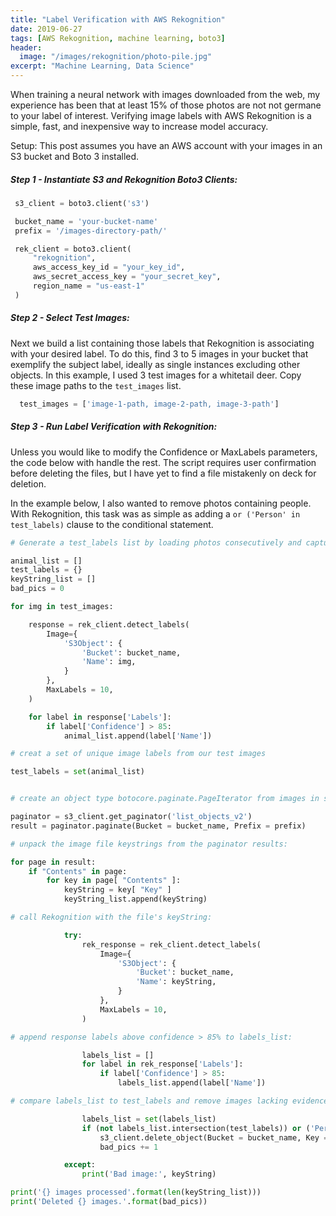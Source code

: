 ```yaml
---
title: "Label Verification with AWS Rekognition"
date: 2019-06-27
tags: [AWS Rekognition, machine learning, boto3]
header:
  image: "/images/rekognition/photo-pile.jpg"
excerpt: "Machine Learning, Data Science"
---
```


When training a neural network with images downloaded from the web, my experience has been that at least 15% of those photos are not not germane to your label of interest. Verifying image labels with AWS Rekognition is a simple, fast, and inexpensive way to increase model accuracy.

Setup: This post assumes you have an AWS account with your images in an S3 bucket and Boto 3 installed.

##### Step 1 - Instantiate S3 and Rekognition Boto3 Clients:

 ```Python
  s3_client = boto3.client('s3')

  bucket_name = 'your-bucket-name'
  prefix = '/images-directory-path/'

  rek_client = boto3.client(
      "rekognition",
      aws_access_key_id = "your_key_id",
      aws_secret_access_key = "your_secret_key",
      region_name = "us-east-1"
  )
```
##### Step 2 - Select Test Images:

Next we build a list containing those labels that Rekognition is associating with your desired label. To do this, find 3 to 5 images in your bucket that exemplify the subject label, ideally as single instances excluding other objects. In this example, I used 3 test images for a whitetail deer. Copy these image paths to the `test_images` list.

```python
  test_images = ['image-1-path, image-2-path, image-3-path']
```
##### Step 3 - Run Label Verification with Rekognition:

Unless you would like to modify the Confidence or MaxLabels parameters, the code below with handle the rest. The script requires user confirmation before deleting the files, but I have yet to find a file mistakenly on deck for deletion.

In the example below, I also wanted to remove photos containing people. With Rekognition, this task was as simple as adding a `or ('Person' in test_labels)` clause to the conditional statement.

```Python
# Generate a test_labels list by loading photos consecutively and capturing Rekognition's response.

animal_list = []
test_labels = {}
keyString_list = []
bad_pics = 0

for img in test_images:

    response = rek_client.detect_labels(
        Image={
            'S3Object': {
                'Bucket': bucket_name,
                'Name': img,
            }
        },
        MaxLabels = 10,
    )

    for label in response['Labels']:
        if label['Confidence'] > 85:
            animal_list.append(label['Name'])

# creat a set of unique image labels from our test images

test_labels = set(animal_list)


# create an object type botocore.paginate.PageIterator from images in s3 bucket:

paginator = s3_client.get_paginator('list_objects_v2')
result = paginator.paginate(Bucket = bucket_name, Prefix = prefix)

# unpack the image file keystrings from the paginator results:

for page in result:
    if "Contents" in page:
        for key in page[ "Contents" ]:
            keyString = key[ "Key" ]
            keyString_list.append(keyString)

# call Rekognition with the file's keyString:

            try:
                rek_response = rek_client.detect_labels(
                    Image={
                        'S3Object': {
                            'Bucket': bucket_name,
                            'Name': keyString,
                        }
                    },
                    MaxLabels = 10,
                )

# append response labels above confidence > 85% to labels_list:

                labels_list = []
                for label in rek_response['Labels']:
                    if label['Confidence'] > 85:
                        labels_list.append(label['Name'])

# compare labels_list to test_labels and remove images lacking evidence of our desired subject:

                labels_list = set(labels_list)
                if (not labels_list.intersection(test_labels)) or ('Person' in test_labels):
                    s3_client.delete_object(Bucket = bucket_name, Key = keyString)
                    bad_pics += 1

            except:
                print('Bad image:', keyString)

print('{} images processed'.format(len(keyString_list)))
print('Deleted {} images.'.format(bad_pics))
```
